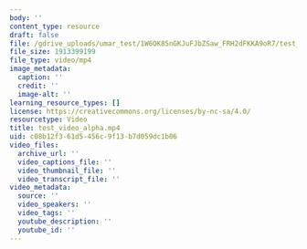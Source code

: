 ```yaml
---
body: ''
content_type: resource
draft: false
file: /gdrive_uploads/umar_test/1W6OK85nGKJuFJbZSaw_FRH2dFKKA9oR7/test_video_alpha.mp4
file_size: 1913399199
file_type: video/mp4
image_metadata:
  caption: ''
  credit: ''
  image-alt: ''
learning_resource_types: []
license: https://creativecommons.org/licenses/by-nc-sa/4.0/
resourcetype: Video
title: test_video_alpha.mp4
uid: c08b12f3-61d5-456c-9f13-b7d059dc1b06
video_files:
  archive_url: ''
  video_captions_file: ''
  video_thumbnail_file: ''
  video_transcript_file: ''
video_metadata:
  source: ''
  video_speakers: ''
  video_tags: ''
  youtube_description: ''
  youtube_id: ''
---
```


